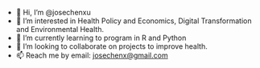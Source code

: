 - 👋 Hi, I’m @josechenxu
- 👀 I’m interested in Health Policy and Economics, Digital Transformation and Environmental Health.
- 🌱 I’m currently learning to program in R and Python
- 💞️ I’m looking to collaborate on projects to improve health.
- 📫 Reach me by email: josechenx@gmail.com

<!---
josechenxu/josechenxu is a ✨ special ✨ repository because its `README.md` (this file) appears on your GitHub profile.
You can click the Preview link to take a look at your changes.
--->
